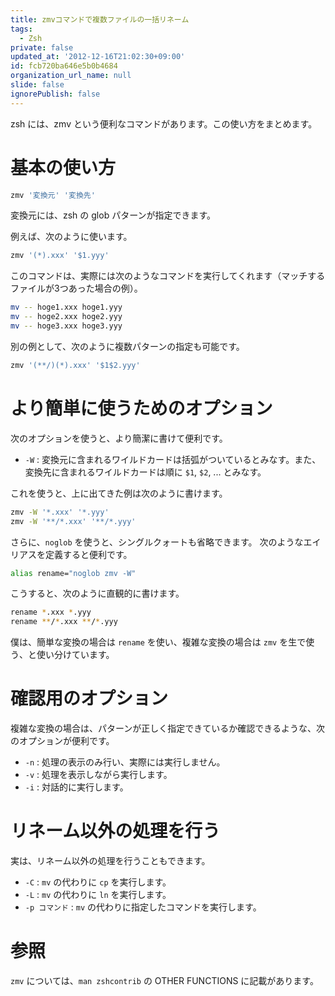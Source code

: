 ```yaml
---
title: zmvコマンドで複数ファイルの一括リネーム
tags:
  - Zsh
private: false
updated_at: '2012-12-16T21:02:30+09:00'
id: fcb720ba646e5b0b4684
organization_url_name: null
slide: false
ignorePublish: false
---
```

zsh には、zmv という便利なコマンドがあります。この使い方をまとめます。

基本の使い方
============

```zsh
zmv '変換元' '変換先'
```

変換元には、zsh の glob パターンが指定できます。

例えば、次のように使います。

```zsh
zmv '(*).xxx' '$1.yyy'
```

このコマンドは、実際には次のようなコマンドを実行してくれます（マッチするファイルが3つあった場合の例）。

```zsh
mv -- hoge1.xxx hoge1.yyy
mv -- hoge2.xxx hoge2.yyy
mv -- hoge3.xxx hoge3.yyy
```

別の例として、次のように複数パターンの指定も可能です。

```zsh
zmv '(**/)(*).xxx' '$1$2.yyy'
```

より簡単に使うためのオプション
==============================

次のオプションを使うと、より簡潔に書けて便利です。

* `-W` : 変換元に含まれるワイルドカードは括弧がついているとみなす。また、変換先に含まれるワイルドカードは順に `$1`, `$2`, ... とみなす。

これを使うと、上に出てきた例は次のように書けます。

```zsh
zmv -W '*.xxx' '*.yyy'
zmv -W '**/*.xxx' '**/*.yyy'
```

さらに、`noglob` を使うと、シングルクォートも省略できます。
次のようなエイリアスを定義すると便利です。

```zsh
alias rename="noglob zmv -W"
```

こうすると、次のように直観的に書けます。

```zsh
rename *.xxx *.yyy
rename **/*.xxx **/*.yyy
```

僕は、簡単な変換の場合は `rename` を使い、複雑な変換の場合は `zmv` を生で使う、と使い分けています。

確認用のオプション
==================

複雑な変換の場合は、パターンが正しく指定できているか確認できるような、次のオプションが便利です。

* `-n` : 処理の表示のみ行い、実際には実行しません。
* `-v` : 処理を表示しながら実行します。
* `-i` : 対話的に実行します。

リネーム以外の処理を行う
========================

実は、リネーム以外の処理を行うこともできます。

* `-C` : `mv` の代わりに `cp` を実行します。
* `-L` : `mv` の代わりに `ln` を実行します。
* `-p コマンド` : `mv` の代わりに指定したコマンドを実行します。

参照
====

`zmv` については、`man zshcontrib` の OTHER FUNCTIONS に記載があります。
